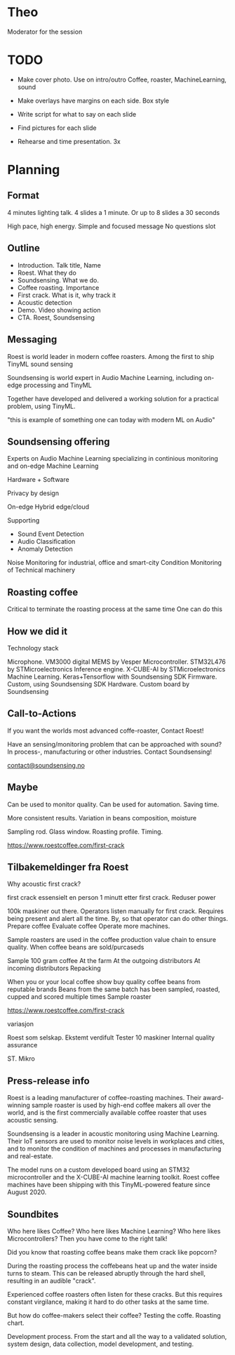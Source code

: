 
# Theo
Moderator for the session


# TODO

- Make cover photo. Use on intro/outro
Coffee, roaster, MachineLearning, sound

- Make overlays have margins on each side. Box style

- Write script for what to say on each slide
- Find pictures for each slide
- Rehearse and time presentation. 3x

# Planning

## Format
4 minutes lighting talk.
4 slides a 1 minute.
Or up to 8 slides a 30 seconds

High pace, high energy.
Simple and focused message
No questions slot

## Outline

- Introduction. Talk title, Name
- Roest. What they do
- Soundsensing. What we do. 
- Coffee roasting. Importance
- First crack. What is it, why track it
- Acoustic detection
- Demo. Video showing action
- CTA. Roest, Soundsensing

## Messaging
Roest is world leader in modern coffee roasters.
Among the first to ship TinyML sound sensing

Soundsensing is world expert in Audio Machine Learning,
including on-edge processing and TinyML

Together have developed and delivered a working solution for a practical problem,
using TinyML.

"this is example of something one can today with modern ML on Audio"

## Soundsensing offering

Experts on Audio Machine Learning
specializing in continious monitoring and on-edge Machine Learning

Hardware + Software

Privacy by design
 
On-edge
Hybrid edge/cloud

Supporting

- Sound Event Detection
- Audio Classification
- Anomaly Detection

Noise Monitoring for industrial, office and smart-city
Condition Monitoring of Technical machinery

## Roasting coffee

Critical to terminate the roasting process at the same time
One can do this 



## How we did it

Technology stack

Microphone. VM3000 digital MEMS by Vesper
Microcontroller. STM32L476 by STMicroelectronics
Inference engine. X-CUBE-AI by STMicroelectronics
Machine Learning. Keras+Tensorflow with Soundsensing SDK
Firmware. Custom, using Soundsensing SDK
Hardware. Custom board by Soundsensing


## Call-to-Actions

If you want the worlds most advanced coffe-roaster,
Contact Roest!

Have an sensing/monitoring problem that can be approached with sound?
In process-, manufacturing or other industries.
Contact Soundsensing!

contact@soundsensing.no


## Maybe

Can be used to monitor quality.
Can be used for automation. Saving time.

More consistent results. 
Variation in beans composition, moisture

Sampling rod. Glass window.
Roasting profile.
Timing.

https://www.roestcoffee.com/first-crack

##  Tilbakemeldinger fra Roest

Why acoustic first crack?

first crack
essensielt
en person
1 minutt etter first crack. Reduser power

100k maskiner out there. Operators listen manually for first crack.
Requires being present and alert all the time.
By, so that operator can do other things.
Prepare coffee
Evaluate coffee
Operate more machines.

Sample roasters are used in the coffee production value chain to ensure quality.
When coffee beans are sold/purcaseds

Sample 100 gram coffee
At the farm
At the outgoing distributors
At incoming distributors
Repacking

When you or your local coffee show buy quality coffee beans from reputable brands
Beans from the same batch has been sampled, roasted, cupped and scored multiple times 
Sample roaster

https://www.roestcoffee.com/first-crack

variasjon

Roest som selskap.
Ekstemt verdifult
Tester 10 maskiner
Internal quality assurance

ST. Mikro



## Press-release info

Roest is a leading manufacturer of coffee-roasting machines.
Their award-winning sample roaster is used by high-end coffee makers all over the world,
and is the first commercially available coffee roaster that uses acoustic sensing.

Soundsensing is a leader in acoustic monitoring using Machine Learning.
Their IoT sensors are used to monitor noise levels in workplaces and cities,
and to monitor the condition of machines and processes in manufacturing and real-estate.

The model runs on a custom developed board using an STM32 microcontroller and the X-CUBE-AI machine learning toolkit.
Roest coffee machines have been shipping with this TinyML-powered feature since August 2020.


## Soundbites

Who here likes Coffee?
Who here likes Machine Learning?
Who here likes Microcontrollers?
Then you have come to the right talk!

Did you know that roasting coffee beans make them crack like popcorn?

During the roasting process the coffebeans heat up and
the water inside turns to steam.
This can be released abruptly through the hard shell,
resulting in an audible "crack".

Experienced coffee roasters often listen for these cracks.
But this requires constant virgilance,
making it hard to do other tasks at the same time.

But how do coffee-makers select their coffee?
Testing the coffe. Roasting chart.

Development process.
From the start and all the way to a validated solution,
system design, data collection, model development, and testing.



